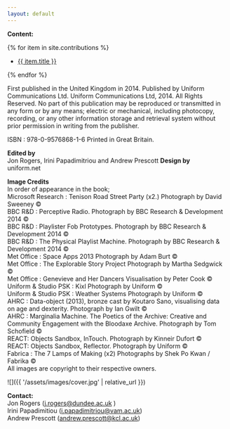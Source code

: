 ```yaml
---
layout: default
---
```


<b>Content:</b>

{% for item in site.contributions %}
<ul><li><a href="{{ site.baseurl }}{{ item.url }}">{{ item.title }}</a></li></ul>
{% endfor %}


First published in the United Kingdom in 2014. Published by Uniform Communications Ltd. Uniform Communications Ltd, 2014.
All Rights Reserved. No part of this publication may be reproduced or transmitted in any form or by any means; electric or mechanical, including photocopy, recording, or any other information storage and retrieval system without prior permission in writing from the publisher.

ISBN : 978-0-9576868-1-6 Printed in Great Britain.

**Edited by**  
Jon Rogers, Irini Papadimitriou and Andrew Prescott
**Design by**  
uniform.net

**Image Credits**  
In order of appearance in the book;  
Microsoft Research : Tenison Road Street Party (x2.) Photograph by David Sweeney ©  
BBC R&D : Perceptive Radio. Photograph by BBC Research & Development 2014 ©  
BBC R&D : Playlister Fob Prototypes. Photograph by BBC Research & Development 2014 ©  
BBC R&D : The Physical Playlist Machine. Photograph by BBC Research & Development 2014 ©  
Met Office : Space Apps 2013 Photograph by Adam Burt ©  
Met Office : The Explorable Story Project Photograph by Martha Sedgwick ©  
Met Office : Genevieve and Her Dancers Visualisation by Peter Cook ©  
Uniform & Studio PSK : Kixl Photograph by Uniform ©  
Uniform & Studio PSK : Weather Systems Photograph by Uniform ©  
AHRC : Data-object (2013), bronze cast by Koutaro Sano, visualising data on age and dexterity. Photograph by Ian Gwilt ©  
AHRC : Marginalia Machine. The Poetics of the Archive: Creative and Community Engagement with the Bloodaxe Archive. Photograph by Tom Schofield ©  
REACT: Objects Sandbox, InTouch. Photograph by Kinneir Dufort ©  
REACT: Objects Sandbox, Reflector. Photograph by Uniform ©  
Fabrica : The 7 Lamps of Making (x2) Photographs by Shek Po Kwan / Fabrika ©  
All images are copyright to their respective owners.

![]({{ '/assets/images/cover.jpg' | relative_url }})

**Contact:**  
Jon Rogers (j.rogers@dundee.ac.uk )  
Irini Papadimitiou (i.papadimitriou@vam.ac.uk)  
Andrew Prescott (andrew.prescott@kcl.ac.uk)  
